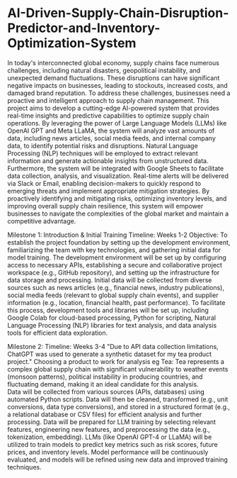 # AI-Driven-Supply-Chain-Disruption-Predictor-and-Inventory-Optimization-System
In today's interconnected global economy, supply chains face numerous challenges, including natural disasters, geopolitical instability, and unexpected demand fluctuations. These disruptions can have significant negative impacts on businesses, leading to stockouts, increased costs, and damaged brand reputation. To address these challenges, businesses need a proactive and intelligent approach to supply chain management.
This project aims to develop a cutting-edge AI-powered system that provides real-time insights and predictive capabilities to optimize supply chain operations. By leveraging the power of Large Language Models (LLMs) like OpenAI GPT and Meta LLaMA, the system will analyze vast amounts of data, including news articles, social media feeds, and internal company data, to identify potential risks and disruptions. Natural Language Processing (NLP) techniques will be employed to extract relevant information and generate actionable insights from unstructured data.
Furthermore, the system will be integrated with Google Sheets to facilitate data collection, analysis, and visualization. Real-time alerts will be delivered via Slack or Email, enabling decision-makers to quickly respond to emerging threats and implement appropriate mitigation strategies. By proactively identifying and mitigating risks, optimizing inventory levels, and improving overall supply chain resilience, this system will empower businesses to navigate the complexities of the global market and maintain a competitive advantage.

Milestone 1: Introduction & Initial Training
Timeline: Weeks 1-2
Objective:
To establish the project foundation by setting up the development environment, familiarizing the team with key technologies, and gathering initial data for model training.
The development environment will be set up by configuring access to necessary APIs, establishing a secure and collaborative project workspace (e.g., GitHub repository), and setting up the infrastructure for data storage and processing.
Initial data will be collected from diverse sources such as news articles (e.g., financial news, industry publications), social media feeds (relevant to global supply chain events), and supplier information (e.g., location, financial health, past performance). To facilitate this process, development tools and libraries will be set up, including Google Colab for cloud-based processing, Python for scripting, Natural Language Processing (NLP) libraries for text analysis, and data analysis tools for efficient data exploration.

Milestone 2: 
Timeline: Weeks 3-4
"Due to API data collection limitations, ChatGPT was used to generate a synthetic dataset for my tea product project."
Choosing a product to work for analysis eg Tea:
Tea represents a complex global supply chain with significant vulnerability to weather events (monsoon patterns), political instability in producing countries, and fluctuating demand, making it an ideal candidate for this analysis.    
Data will be collected from various sources (APIs, databases) using automated Python scripts. Data will then be cleaned, transformed (e.g., unit conversions, data type conversions), and stored in a structured format (e.g., a relational database or CSV files) for efficient analysis and further processing.
Data will be prepared for LLM training by selecting relevant features, engineering new features, and preprocessing the data (e.g., tokenization, embedding). LLMs (like OpenAI GPT-4 or LLaMA) will be utilized to train models to predict key metrics such as risk scores, future prices, and inventory levels. Model performance will be continuously evaluated, and models will be refined using new data and improved training techniques.




